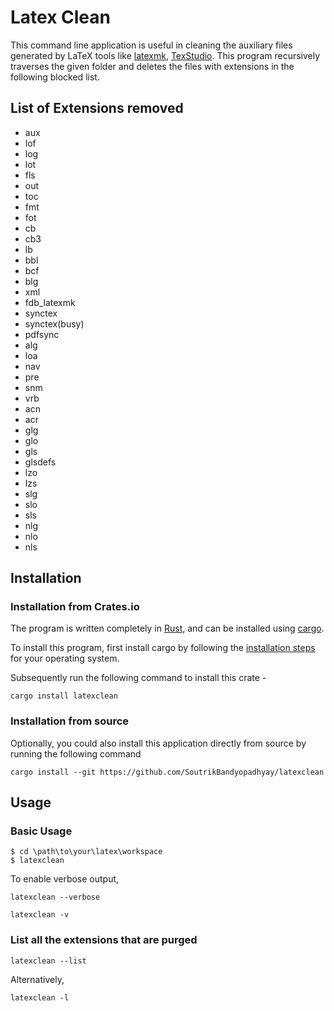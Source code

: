 # Latex Clean

This command line application is useful in cleaning the auxiliary files
generated by LaTeX tools like [latexmk](https://personal.psu.edu/~jcc8/software/latexmk/),
[TexStudio](https://www.texstudio.org/). This program recursively traverses the
given folder and deletes the files with extensions in the following blocked
list.

## List of Extensions removed

- aux
- lof
- log
- lot
- fls
- out
- toc
- fmt
- fot
- cb
- cb3
- lb
- bbl
- bcf
- blg
- xml
- fdb_latexmk
- synctex
- synctex(busy)
- pdfsync
- alg
- loa
- nav
- pre
- snm
- vrb
- acn
- acr
- glg
- glo
- gls
- glsdefs
- lzo
- lzs
- slg
- slo
- sls
- nlg
- nlo
- nls

## Installation

### Installation from Crates.io

The program is written completely in [Rust](https://www.rust-lang.org/), and can
be installed using [cargo](https://doc.rust-lang.org/cargo/).

To install this program, first install cargo by following the [installation steps](https://doc.rust-lang.org/cargo/getting-started/installation.html)
for your operating system.

Subsequently run the following command to install this crate -

```shell
cargo install latexclean
```

### Installation from source

Optionally, you could also install this application directly from source by
running the following command

```shell
cargo install --git https://github.com/SoutrikBandyopadhyay/latexclean
```

## Usage

### Basic Usage

```shell
$ cd \path\to\your\latex\workspace
$ latexclean
```
To enable verbose output,

```shell
latexclean --verbose
```

```shell
latexclean -v
```

### List all the extensions that are purged

```shell
latexclean --list
```

Alternatively,

```shell
latexclean -l
```
